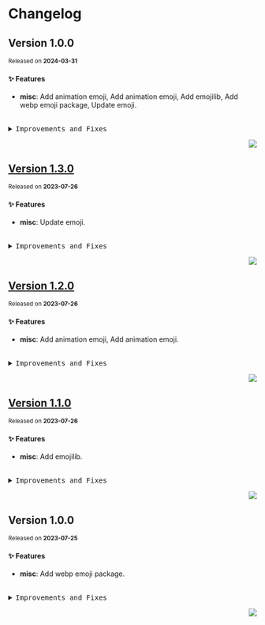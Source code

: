 <a name="readme-top"></a>

# Changelog

## Version 1.0.0

<sup>Released on **2024-03-31**</sup>

#### ✨ Features

- **misc**: Add animation emoji, Add animation emoji, Add emojilib, Add webp emoji package, Update emoji.

<br/>

<details>
<summary><kbd>Improvements and Fixes</kbd></summary>

#### What's improved

- **misc**: Add animation emoji ([6a4caa0](https://github.com/zhangyelong/lobe-assets/commit/6a4caa0))
- **misc**: Add animation emoji ([d1f0a0c](https://github.com/zhangyelong/lobe-assets/commit/d1f0a0c))
- **misc**: Add emojilib ([624c116](https://github.com/zhangyelong/lobe-assets/commit/624c116))
- **misc**: Add webp emoji package ([5585312](https://github.com/zhangyelong/lobe-assets/commit/5585312))
- **misc**: Update emoji ([2c04317](https://github.com/zhangyelong/lobe-assets/commit/2c04317))

</details>

<div align="right">

[![](https://img.shields.io/badge/-BACK_TO_TOP-151515?style=flat-square)](#readme-top)

</div>

## [Version 1.3.0](https://github.com/zhangyelong/lobe-assets/compare/@yelong0201/assets-emoji@1.2.0...@yelong0201/assets-emoji@1.3.0)

<sup>Released on **2023-07-26**</sup>

#### ✨ Features

- **misc**: Update emoji.

<br/>

<details>
<summary><kbd>Improvements and Fixes</kbd></summary>

#### What's improved

- **misc**: Update emoji ([2c04317](https://github.com/zhangyelong/lobe-assets/commit/2c04317))

</details>

<div align="right">

[![](https://img.shields.io/badge/-BACK_TO_TOP-151515?style=flat-square)](#readme-top)

</div>

## [Version 1.2.0](https://github.com/zhangyelong/lobe-assets/compare/@yelong0201/assets-emoji@1.1.0...@yelong0201/assets-emoji@1.2.0)

<sup>Released on **2023-07-26**</sup>

#### ✨ Features

- **misc**: Add animation emoji, Add animation emoji.

<br/>

<details>
<summary><kbd>Improvements and Fixes</kbd></summary>

#### What's improved

- **misc**: Add animation emoji ([6a4caa0](https://github.com/zhangyelong/lobe-assets/commit/6a4caa0))
- **misc**: Add animation emoji ([d1f0a0c](https://github.com/zhangyelong/lobe-assets/commit/d1f0a0c))

</details>

<div align="right">

[![](https://img.shields.io/badge/-BACK_TO_TOP-151515?style=flat-square)](#readme-top)

</div>

## [Version 1.1.0](https://github.com/zhangyelong/lobe-assets/compare/@yelong0201/assets-emoji@1.0.0...@yelong0201/assets-emoji@1.1.0)

<sup>Released on **2023-07-26**</sup>

#### ✨ Features

- **misc**: Add emojilib.

<br/>

<details>
<summary><kbd>Improvements and Fixes</kbd></summary>

#### What's improved

- **misc**: Add emojilib ([624c116](https://github.com/zhangyelong/lobe-assets/commit/624c116))

</details>

<div align="right">

[![](https://img.shields.io/badge/-BACK_TO_TOP-151515?style=flat-square)](#readme-top)

</div>

## Version 1.0.0

<sup>Released on **2023-07-25**</sup>

#### ✨ Features

- **misc**: Add webp emoji package.

<br/>

<details>
<summary><kbd>Improvements and Fixes</kbd></summary>

#### What's improved

- **misc**: Add webp emoji package ([5585312](https://github.com/zhangyelong/lobe-assets/commit/5585312))

</details>

<div align="right">

[![](https://img.shields.io/badge/-BACK_TO_TOP-151515?style=flat-square)](#readme-top)

</div>
